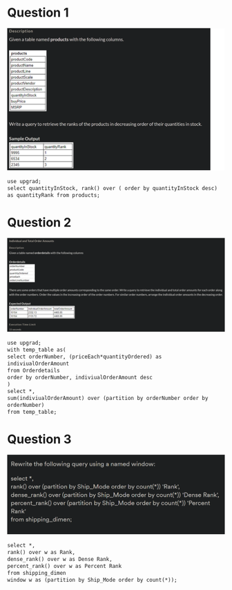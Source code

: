 # Question 1
<img src="image1.png">

```
use upgrad;
select quantityInStock, rank() over ( order by quantityInStock desc) as quantityRank from products;
```

# Question 2
<img src="imag2.png">

```
use upgrad;
with temp_table as(
select orderNumber, (priceEach*quantityOrdered) as indiviualOrderAmount
from Orderdetails
order by orderNumber, indiviualOrderAmount desc
)
select *,
sum(indiviualOrderAmount) over (partition by orderNumber order by orderNumber)
from temp_table;
```

# Question 3
<img src="image3.png">

```
select *,
rank() over w as Rank,
dense_rank() over w as Dense Rank,
percent_rank() over w as Percent Rank
from shipping_dimen
window w as (partition by Ship_Mode order by count(*));
```